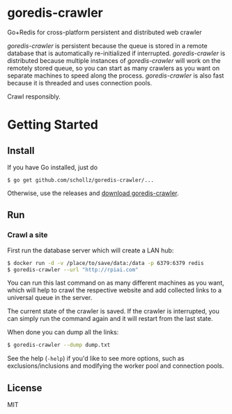 # goredis-crawler

Go+Redis for cross-platform persistent and distributed web crawler

*goredis-crawler* is persistent because the queue is stored in a remote database that is automatically re-initialized if interrupted. *goredis-crawler* is distributed because multiple instances of *goredis-crawler* will work on the remotely stored queue, so you can start as many crawlers as you want on separate machines to speed along the process. *goredis-crawler* is also fast because it is threaded and uses connection pools.

Crawl responsibly.

Getting Started
===============

## Install

If you have Go installed, just do

```
$ go get github.com/schollz/goredis-crawler/...
```

Otherwise, use the releases and [download goredis-crawler](https://github.com/schollz/goredis-crawler/releases/latest).

## Run

### Crawl a site

First run the database server which will create a LAN hub:

```sh
$ docker run -d -v /place/to/save/data:/data -p 6379:6379 redis 
$ goredis-crawler --url "http://rpiai.com"
```
You can run this last command on as many different machines as you want, which will help to crawl the respective website and add collected links to a universal queue in the server.

The current state of the crawler is saved. If the crawler is interrupted, you can simply run the command again and it will restart from the last state.

When done you can dump all the links:

```sh
$ goredis-crawler --dump dump.txt
```

See the help (`-help`) if you'd like to see more options, such as exclusions/inclusions and modifying the worker pool and connection pools.

## License

MIT
